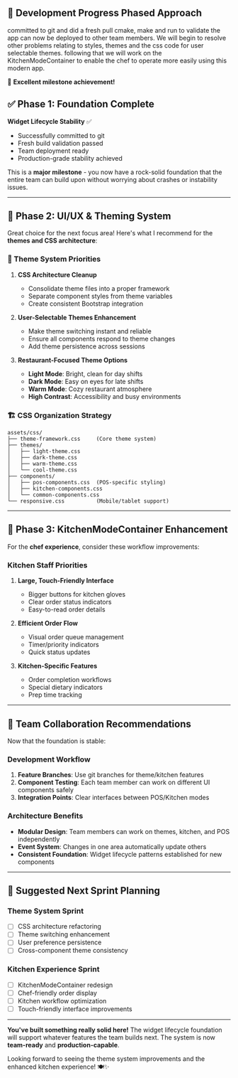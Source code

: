 ## **🍴 Development Progress Phased Approach**

committed to git and did a fresh pull cmake, make and run to validate the app can now be deployed to other team members.  We will begin to resolve other problems relating to styles, themes and the css code for user selectable themes. following that we will work on the KitchenModeContainer to enable the chef to operate more easily using this modern app.

🎉 **Excellent milestone achievement!** 

## **✅ Phase 1: Foundation Complete**

**Widget Lifecycle Stability** ✅
- Successfully committed to git
- Fresh build validation passed
- Team deployment ready
- Production-grade stability achieved

This is a **major milestone** - you now have a rock-solid foundation that the entire team can build upon without worrying about crashes or instability issues.

---

## **🎯 Phase 2: UI/UX & Theming System**

Great choice for the next focus area! Here's what I recommend for the **themes and CSS architecture**:

### **🎨 Theme System Priorities**

1. **CSS Architecture Cleanup**
   - Consolidate theme files into a proper framework
   - Separate component styles from theme variables
   - Create consistent Bootstrap integration

2. **User-Selectable Themes Enhancement**
   - Make theme switching instant and reliable
   - Ensure all components respond to theme changes
   - Add theme persistence across sessions

3. **Restaurant-Focused Theme Options**
   - **Light Mode**: Bright, clean for day shifts
   - **Dark Mode**: Easy on eyes for late shifts
   - **Warm Mode**: Cozy restaurant atmosphere
   - **High Contrast**: Accessibility and busy environments

### **🏗️ CSS Organization Strategy**
```
assets/css/
├── theme-framework.css     (Core theme system)
├── themes/
│   ├── light-theme.css
│   ├── dark-theme.css
│   ├── warm-theme.css
│   └── cool-theme.css
├── components/
│   ├── pos-components.css  (POS-specific styling)
│   ├── kitchen-components.css
│   └── common-components.css
└── responsive.css          (Mobile/tablet support)
```

---

## **🍳 Phase 3: KitchenModeContainer Enhancement**

For the **chef experience**, consider these workflow improvements:

### **Kitchen Staff Priorities**
1. **Large, Touch-Friendly Interface**
   - Bigger buttons for kitchen gloves
   - Clear order status indicators
   - Easy-to-read order details

2. **Efficient Order Flow**
   - Visual order queue management
   - Timer/priority indicators
   - Quick status updates

3. **Kitchen-Specific Features**
   - Order completion workflows
   - Special dietary indicators
   - Prep time tracking

---

## **🚀 Team Collaboration Recommendations**

Now that the foundation is stable:

### **Development Workflow**
1. **Feature Branches**: Use git branches for theme/kitchen features
2. **Component Testing**: Each team member can work on different UI components safely
3. **Integration Points**: Clear interfaces between POS/Kitchen modes

### **Architecture Benefits**
- **Modular Design**: Team members can work on themes, kitchen, and POS independently
- **Event System**: Changes in one area automatically update others
- **Consistent Foundation**: Widget lifecycle patterns established for new components

---

## **🎯 Suggested Next Sprint Planning**

### **Theme System Sprint**
- [ ] CSS architecture refactoring
- [ ] Theme switching enhancement  
- [ ] User preference persistence
- [ ] Cross-component theme consistency

### **Kitchen Experience Sprint**
- [ ] KitchenModeContainer redesign
- [ ] Chef-friendly order display
- [ ] Kitchen workflow optimization
- [ ] Touch-friendly interface improvements

---

**You've built something really solid here!** The widget lifecycle foundation will support whatever features the team builds next. The system is now **team-ready** and **production-capable**. 

Looking forward to seeing the theme system improvements and the enhanced kitchen experience! 🍽️✨